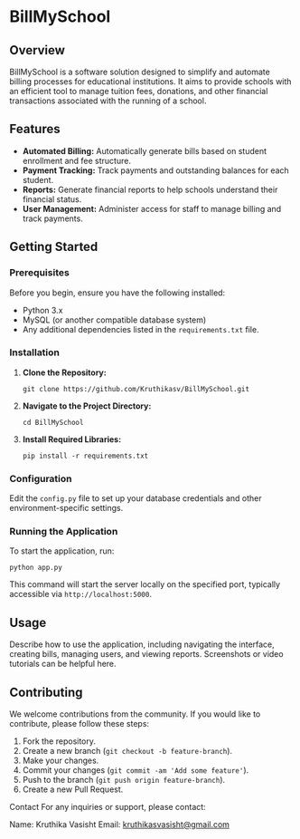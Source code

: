 # BillMySchool

## Overview
BillMySchool is a software solution designed to simplify and automate billing processes for educational institutions. It aims to provide schools with an efficient tool to manage tuition fees, donations, and other financial transactions associated with the running of a school.

## Features
- **Automated Billing:** Automatically generate bills based on student enrollment and fee structure.
- **Payment Tracking:** Track payments and outstanding balances for each student.
- **Reports:** Generate financial reports to help schools understand their financial status.
- **User Management:** Administer access for staff to manage billing and track payments.

## Getting Started

### Prerequisites
Before you begin, ensure you have the following installed:
- Python 3.x
- MySQL (or another compatible database system)
- Any additional dependencies listed in the `requirements.txt` file.

### Installation
1. **Clone the Repository:**
   ```
   git clone https://github.com/Kruthikasv/BillMySchool.git
   ```
2. **Navigate to the Project Directory:**
   ```
   cd BillMySchool
   ```
3. **Install Required Libraries:**
   ```
   pip install -r requirements.txt
   ```

### Configuration
Edit the `config.py` file to set up your database credentials and other environment-specific settings.

### Running the Application
To start the application, run:
```
python app.py
```
This command will start the server locally on the specified port, typically accessible via `http://localhost:5000`.

## Usage
Describe how to use the application, including navigating the interface, creating bills, managing users, and viewing reports. Screenshots or video tutorials can be helpful here.

## Contributing
We welcome contributions from the community. If you would like to contribute, please follow these steps:
1. Fork the repository.
2. Create a new branch (`git checkout -b feature-branch`).
3. Make your changes.
4. Commit your changes (`git commit -am 'Add some feature'`).
5. Push to the branch (`git push origin feature-branch`).
6. Create a new Pull Request.

Contact
For any inquiries or support, please contact:

Name: Kruthika Vasisht
Email: kruthikasvasisht@gmail.com
